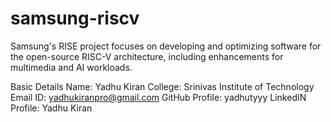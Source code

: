 # samsung-riscv
Samsung's RISE project focuses on developing and optimizing software for the open-source RISC-V architecture, including enhancements for multimedia and AI workloads.

Basic Details
Name: Yadhu Kiran
College: Srinivas Institute of Technology
Email ID: yadhukiranpro@gmail.com
GitHub Profile: yadhutyyy 
LinkedIN Profile: Yadhu Kiran

